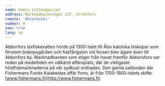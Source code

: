 ```yaml
---
name: Gamla saltmagasinet
address: Marknadbacksvägen 137, Strömfors
remote: 'Ahvenkoski'
number: H
new: true
lang: se
---
```

Abborfors laxfiskevatten hörde på 1300-talet till Åbo katolska biskopar som förutom biskopsgården och fiskfångsten vid 
forsen blev ägare även till Abborfors by. Marknadbacken som stiger från havet framför Abborsfors var redan på medeltiden 
en välkänd affärsplats, där de viktigaste höstfiskmarknaderna på vår sydkust ordnades. Den gamla saltbodan där Fishermans 
Foods Kalakeidas affär finns, är från 1700-1800-talets skifte.
[www.fishermans.fi](http://www.fishermans.fi)

